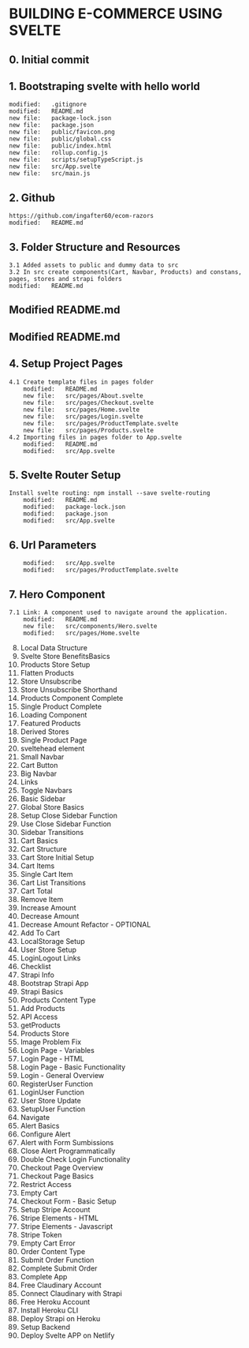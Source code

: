# BUILDING E-COMMERCE USING SVELTE

## 0. Initial commit

## 1. Bootstraping svelte with hello world

    modified:   .gitignore
    modified:   README.md
    new file:   package-lock.json
    new file:   package.json
    new file:   public/favicon.png
    new file:   public/global.css
    new file:   public/index.html
    new file:   rollup.config.js
    new file:   scripts/setupTypeScript.js
    new file:   src/App.svelte
    new file:   src/main.js

## 2. Github

    https://github.com/ingafter60/ecom-razors
    modified:   README.md

## 3. Folder Structure and Resources

    3.1 Added assets to public and dummy data to src
    3.2 In src create components(Cart, Navbar, Products) and constans, pages, stores and strapi folders
    modified:   README.md

## Modified README.md

## Modified README.md

## 4. Setup Project Pages

    4.1 Create template files in pages folder
        modified:   README.md
        new file:   src/pages/About.svelte
        new file:   src/pages/Checkout.svelte
        new file:   src/pages/Home.svelte
        new file:   src/pages/Login.svelte
        new file:   src/pages/ProductTemplate.svelte
        new file:   src/pages/Products.svelte
    4.2 Importing files in pages folder to App.svelte
        modified:   README.md
        modified:   src/App.svelte

## 5. Svelte Router Setup

    Install svelte routing: npm install --save svelte-routing
        modified:   README.md
        modified:   package-lock.json
        modified:   package.json
        modified:   src/App.svelte

## 6. Url Parameters

        modified:   src/App.svelte
        modified:   src/pages/ProductTemplate.svelte

## 7. Hero Component

    7.1 Link: A component used to navigate around the application.
        modified:   README.md
        new file:   src/components/Hero.svelte
        modified:   src/pages/Home.svelte


8. Local Data Structure
9. Svelte Store BenefitsBasics
10. Products Store Setup
11. Flatten Products
12. Store Unsubscribe
13. Store Unsubscribe Shorthand
14. Products Component Complete
15. Single Product Complete
16. Loading Component
17. Featured Products
18. Derived Stores
19. Single Product Page
20. sveltehead element
21. Small Navbar
22. Cart Button
23. Big Navbar
24. Links
25. Toggle Navbars
26. Basic Sidebar
27. Global Store Basics
28. Setup Close Sidebar Function
29. Use Close Sidebar Function
30. Sidebar Transitions
31. Cart Basics
32. Cart Structure
33. Cart Store Initial Setup
34. Cart Items
35. Single Cart Item
36. Cart List Transitions
37. Cart Total
38. Remove Item
39. Increase Amount
40. Decrease Amount
41. Decrease Amount Refactor - OPTIONAL
42. Add To Cart
43. LocalStorage Setup
44. User Store Setup
45. LoginLogout Links
46. Checklist
47. Strapi Info
48. Bootstrap Strapi App
49. Strapi Basics
50. Products Content Type
51. Add Products
52. API Access
53. getProducts
54. Products Store
55. Image Problem Fix
56. Login Page - Variables
57. Login Page - HTML
58. Login Page - Basic Functionality
59. Login - General Overview
60. RegisterUser Function
61. LoginUser Function
62. User Store Update
63. SetupUser Function
64. Navigate
65. Alert Basics
66. Configure Alert
67. Alert with Form Sumbissions
68. Close Alert Programmatically
69. Double Check Login Functionality
70. Checkout Page Overview
71. Checkout Page Basics
72. Restrict Access
73. Empty Cart
74. Checkout Form - Basic Setup
75. Setup Stripe Account
76. Stripe Elements - HTML
77. Stripe Elements - Javascript
78. Stripe Token
79. Empty Cart Error
80. Order Content Type
81. Submit Order Function
82. Complete Submit Order
83. Complete App
84. Free Claudinary Account
85. Connect Claudinary with Strapi
86. Free Heroku Account
87. Install Heroku CLI
88. Deploy Strapi on Heroku
89. Setup Backend
90. Deploy Svelte APP on Netlify
